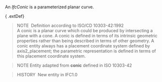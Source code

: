An _IfcConic_ is a parameterized planar curve.

{ .extDef}
> NOTE&nbsp; Definition according to ISO/CD 10303-42:1992  
> A conic is a planar curve which could be produced by intersecting a plane with a cone. A conic is defined in terms of its intrinsic geometric properties rather than being described in terms of other geometry. A conic entity always has a placement coordinate system defined by axis2_placement; the parametric representation is defined in terms of this placement coordinate system.

> NOTE Entity adapted from **conic** defined in ISO 10303-42

> HISTORY&nbsp; New entity in IFC1.0

